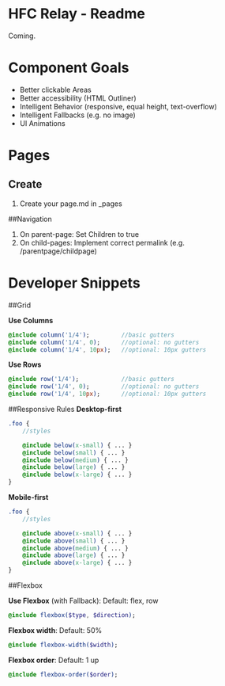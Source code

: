 # HFC Relay - Readme

Coming.


# Component Goals
- Better clickable Areas
- Better accessibility (HTML Outliner)
- Intelligent Behavior (responsive, equal height, text-overflow)
- Intelligent Fallbacks (e.g. no image)
- UI Animations

# Pages

## Create
1. Create your page.md in _pages

##Navigation
1. On parent-page: Set Children to true
2. On child-pages: Implement correct permalink (e.g. /parentpage/childpage)



# Developer Snippets

##Grid

**Use Columns**
```sass
@include column('1/4');			//basic gutters
@include column('1/4', 0); 		//optional: no gutters
@include column('1/4', 10px); 	//optional: 10px gutters
```

**Use Rows**
```sass
@include row('1/4');			//basic gutters
@include row('1/4', 0); 		//optional: no gutters
@include row('1/4', 10px); 		//optional: 10px gutters
```

##Responsive Rules
**Desktop-first**
```sass
.foo {
	//styles

	@include below(x-small) { ... }
	@include below(small) { ... }
	@include below(medium) { ... }
	@include below(large) { ... }
	@include below(x-large) { ... }
}
```
**Mobile-first**
```sass
.foo {
	//styles

	@include above(x-small) { ... }
	@include above(small) { ... }
	@include above(medium) { ... }
	@include above(large) { ... }
	@include above(x-large) { ... }
}
```


##Flexbox 

**Use Flexbox** (with Fallback):
Default: flex, row
```sass
@include flexbox($type, $direction);
```


**Flexbox width**:
Default: 50%
```sass
@include flexbox-width($width);
```


**Flexbox order**:
Default: 1 up
```sass
@include flexbox-order($order);
```


